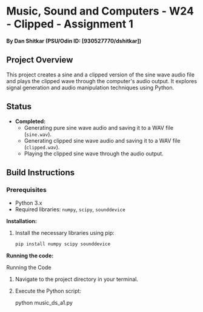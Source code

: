 # Music, Sound and Computers - W24 - Clipped - Assignment 1

**By Dan Shitkar (PSU/Odin ID: [930527770/dshitkar])**

## Project Overview

This project creates a sine and a clipped version of the sine wave audio file and plays the clipped wave through the computer's audio output. It explores signal generation and audio manipulation techniques using Python.

## Status

- **Completed:**
  - Generating pure sine wave audio and saving it to a WAV file (`sine.wav`).
  - Generating clipped sine wave audio and saving it to a WAV file (`clipped.wav`).
  - Playing the clipped sine wave through the audio output.

## Build Instructions

### Prerequisites

- Python 3.x
- Required libraries: `numpy`, `scipy`, `sounddevice`

**Installation:**

1. Install the necessary libraries using pip:

   ```bash
   pip install numpy scipy sounddevice
   ```

**Running the code:**

Running the Code

1. Navigate to the project directory in your terminal.

2. Execute the Python script:

   python music_ds_a1.py
